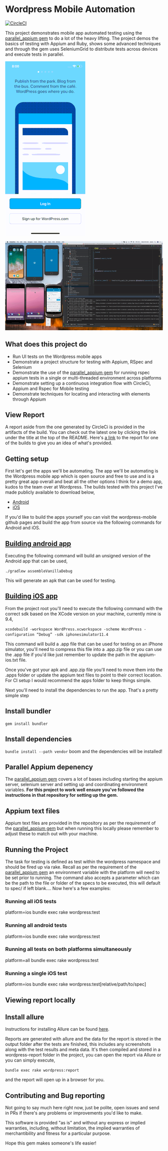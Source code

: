 # Wordpress Mobile Automation

[//]: # (Image References)
[automationgif]: ./readme/automation_sample.gif
[automationgif1]: ./readme/automation_sample1.gif

[![CircleCI](https://circleci.com/gh/JavonDavis/Wordpress-Automation-Ruby.svg?style=svg)](https://circleci.com/gh/JavonDavis/Wordpress-Automation-Ruby)

This project demonstrates mobile app automated testing using the [parallel_appium gem](https://github.com/JavonDavis/parallel_appium) to do a lot of the heavy lifting. The 
project demos the basics of testing with Appium and Ruby, shows some advanced techniques and through the gem uses SeleniumGrid
to distribute tests across devices and execute tests in parallel.

![Automation Gif][automationgif]

![Automation Gif][automationgif1]

## What does this project do

* Run UI tests on the Wordpress mobile apps
* Demonstrate a project structure for testing with Appium, RSpec and Selenium
* Demonstrate the use of the [parallel_appium gem](https://github.com/JavonDavis/parallel_appium) for running rspec appium 
tests in a single or multi-threaded environment across platforms
* Demonstrate setting up a continuous integration flow with CircleCi, Appium and Rspec for Mobile testing
* Demonstrate techniques for locating and interacting with elements through Appium

## View Report 

A report aside from the one generated by CircleCi is provided in the artifacts of the build. You can check out the latest one 
by clicking the link under the title at the top of the README. 
Here's [a link](https://66-138766831-gh.circle-artifacts.com/0/wordpress/index.html) to the 
report for one of the builds to give you an idea of what's provided.

## Getting setup

First let's get the apps we'll be automating. 
The app we'll be automating is the Wordpress mobile app which is open source and free to use and is a pretty great app
 overall and beat all the other options I think for a demo app, kudos to the team over at Wordpress. The builds tested with this project I've made publicly available to download below,

* [Android](https://drive.google.com/file/d/1Hb2z7guNc8ch1o11mmuP5aioJ_Endal3/view?usp=sharing)
* [iOS](https://drive.google.com/file/d/18ODObtGuG3UYhgst-6h6ucn79_kYTxwD/view?usp=sharing)

If you'd like to build the apps yourself you can visit the wordpress-mobile github pages and build the app from source via the following commands
for Android and iOS. 


## [Building android app](https://github.com/wordpress-mobile/WordPress-Android) 

Executing the following command will build an unsigned version of the Android app that can be used, 

```./gradlew assembleVanillaDebug```

This will generate an apk that can be used for testing.


## [Building iOS app](https://github.com/wordpress-mobile/WordPress-iOS) 

From the project root you'll need to execute the following command with the correct sdk based on the XCode version on your machine, currently mine is 9.4,

```xcodebuild -workspace WordPress.xcworkspace -scheme WordPress -configuration “Debug” -sdk iphonesimulator11.4```

This command will build a .app file that can be used for testing on an iPhone simulator, you'll need to compress this file into a
.app.zip file or you can use the .app file if you'd like just remember to update the path in the appium-ios.txt file.


Once you've got your apk and .app.zip file you'll need to move them into the .apps folder or update the appium text
 files to point to their correct location. For CI setup I would recommend the apps folder to keep things simple.

Next you'll need to install the dependencies to run the app. That's a pretty simple step

## Install bundler

```gem install bundler```

## Install dependencies

```bundle install --path vendor``` boom and the dependencies will be installed!

## Parallel Appium depenency

The [parallel_appium gem](https://github.com/JavonDavis/parallel_appium) covers a lot of bases including starting 
the appium server, selenium server and setting up and coordinating environment variables. **For this project to work well
ensure you've followed the instructions in that repository for setting up the gem.**

## Appium text files

Appium text files are provided in the repository as per the requirement of the [parallel_appium gem](https://github.com/JavonDavis/parallel_appium)
but when running this locally please remember to adjust these to match out with your machine. 


## Running the Project

The task for testing is defined as test within the wordpress namespace and should be fired up via rake.
Recall as per the requirement of the  [parallel_appium gem](https://github.com/JavonDavis/parallel_appium) an environment
variable with the platform will need to be set prior to running. The command also accepts
a parameter which can be the path to the file or folder of the specs to be executed, this will default 
to spec/ if left blank.... Now here's a few examples: 

### Running all iOS tests

platform=ios bundle exec rake wordpress:test

### Running all android tests

platform=ios bundle exec rake wordpress:test

### Running all tests on both platforms simultaneously

platform=all bundle exec rake wordpress:test

### Running a single iOS test

platform=ios bundle exec rake wordpress:test[relative/path/to/spec]

## Viewing report locally

## Install allure

Instructions for installing Allure can be found [here](https://docs.qameta.io/allure/).

Reports are generated with allure and the data for the report is stored in the output folder after the tests are finished,
this includes any screenshots along with the test results and meta data. It's then compiled and stored in 
a wordpress-report folder in the project, you can open the report via Allure or you can simply execute,

```bundle exec rake wordpress:report```

and the report will open up in a browser for you. 


## Contributing and Bug reporting

Not going to say much here right now, just be polite, open issues and send in PRs if there's any 
problems or improvements you'd like to make.

This software is provided "as is" and without any express or implied warranties, including, without limitation, 
the implied warranties of merchantibility and fitness for a particular purpose.

Hope this gem makes someone's life easier!
